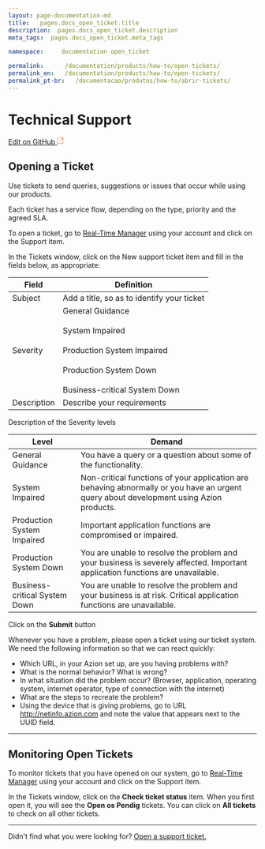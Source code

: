 ```yaml
---
layout: page-documentation-md
title:   pages.docs_open_ticket.title 
description:  pages.docs_open_ticket.description 
meta_tags:  pages.docs_open_ticket.meta_tags 

namespace:     documentation_open_ticket

permalink:      /documentation/products/how-to/open-tickets/
permalink_en:   /documentation/products/how-to/open-tickets/
permalink_pt-br:   /documentacao/produtos/how-to/abrir-tickets/
---
```

# Technical Support

[Edit on GitHub <svg width="14" height="14" xmlns="http://www.w3.org/2000/svg"><g fill="none" stroke="#F3652B"><path d="M4.81.71H.672v11.43H12.1V8.001" stroke-width=".8"/><path d="M6.87.786h5.155V5.94M6.31 6.5L12.026.786"/></g></svg>](https://github.com/aziontech/docs_en/edit/master/how-to/open-ticket/index.md)

## Opening a Ticket

Use tickets to send queries, suggestions or issues that occur while using our products.

Each ticket has a service flow, depending on the type, priority and the agreed SLA.

To open a ticket, go to [Real-Time Manager](https://manager.azion.com/) using your account and click on the Support item.

In the Tickets window, click on the New support ticket item and fill in the fields below, as appropriate:

| Field | Definition |
|-------|-----------|
| Subject | Add a title, so as to identify your ticket |
| Severity | General Guidance<br><br> System Impaired<br><br> Production System Impaired<br><br> Production System Down<br><br> Business-critical System Down |
| Description | Describe your requirements |

Description of the Severity levels

| Level | Demand |
|-------|---------|
| General Guidance | You have a query or a question about some of the functionality. |
| System Impaired | Non-critical functions of your application are behaving abnormally or you have an urgent query about development using Azion products. |
| Production System Impaired | Important application functions are compromised or impaired. |
| Production System Down | You are unable to resolve the problem and your business is severely affected. Important application functions are unavailable. |
| Business-critical System Down | You are unable to resolve the problem and your business is at risk. Critical application functions are unavailable. |


Click on the **Submit** button

Whenever you have a problem, please open a ticket using our ticket system. We need the following information so that we can react quickly:

* Which URL, in your Azion set up, are you having problems with?
* What is the normal behavior? What is wrong?
* In what situation did the problem occur? (Browser, application, operating system, internet operator, type of connection with the internet)
* What are the steps to recreate the problem?
* Using the device that is giving problems, go to URL http://netinfo.azion.com and note the value that appears next to the UUID field.

---

## Monitoring Open Tickets

To monitor tickets that you have opened on our system, go to [Real-Time Manager](https://manager.azion.com/) using your account and click on the Support item.

In the Tickets window, click on the **Check ticket status** item. When you first open it, you will see the **Open os Pendig** tickets. You can click on **All tickets** to check on all other tickets.

---

Didn't find what you were looking for? [Open a support ticket.](https://tickets.azion.com/)        
